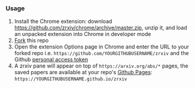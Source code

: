 ### Usage
1. Install the Chrome extension: download https://github.com/zrxiv/chrome/archive/master.zip, unzip it, and load an unpacked extension into Chrome in developer mode
2. [Fork](https://github.com/zrxiv/zrxiv/fork) this repo
3. Open the extension Options page in Chrome and enter the URL to your forked repo i.e. `https://github.com/YOURGITHUBUSERNAME/zrxiv` and the Github [personal access token](https://github.com/settings/tokens)
4. A zrxiv pane will appear on top of `https://arxiv.org/abs/*` pages, the saved papers are available at your repo's [Github Pages](../../settings/pages/status): `https://YOURGITHUBUSERNAME.github.io/zrxiv`
